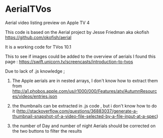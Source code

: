 # AerialTVos
Aerial video listing preview on Apple TV 4


This code is based on the Aerial project by Jesse Friedman aka okofish
https://github.com/okofish/aerial

It is a working code for TVos 10.1

This to see if images could be added to the overview of aerials
I found this page : https://swift.unicorn.tv/screencasts/introduction-to-tvos

Due to lack of .js knowledge ;

1. The Apple aerials are in nested arrays, I don't know how to extract them from http://a1.phobos.apple.com/us/r1000/000/Features/atv/AutumnResources/videos/entries.json

2. the thumbnails can be extracted in .js code , but i don't know how to do it (http://stackoverflow.com/questions/36883037/generate-a-thumbnail-snapshot-of-a-video-file-selected-by-a-file-input-at-a-spec)

3. the number of Day and number of night Aerials should be corrected on the two buttons to filter the results

